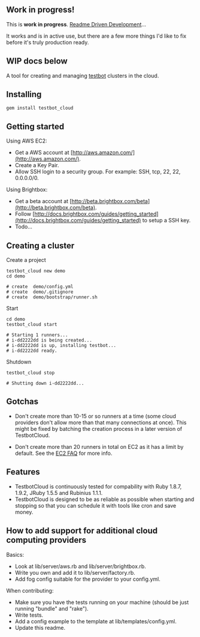 Work in progress!
----

This is **work in progress**. [Readme Driven Development](http://tom.preston-werner.com/2010/08/23/readme-driven-development.html)... 

It works and is in active use, but there are a few more things I'd like to fix before it's truly production ready.

WIP docs below
----

A tool for creating and managing [testbot](https://github.com/joakimk/testbot) clusters in the cloud.

Installing
----

    gem install testbot_cloud

Getting started
----

Using AWS EC2:

* Get a AWS account at [http://aws.amazon.com/](http://aws.amazon.com/).
* Create a Key Pair.
* Allow SSH login to a security group. For example: SSH, tcp, 22, 22, 0.0.0.0/0.

Using Brightbox:

* Get a beta account at [http://beta.brightbox.com/beta](http://beta.brightbox.com/beta).
* Follow [http://docs.brightbox.com/guides/getting_started](http://docs.brightbox.com/guides/getting_started) to setup a SSH key.
* Todo...

Creating a cluster
----

Create a project

    testbot_cloud new demo
    cd demo

    # create  demo/config.yml
    # create  demo/.gitignore
    # create  demo/bootstrap/runner.sh

Start

    cd demo
    testbot_cloud start
    
    # Starting 1 runners...
    # i-dd2222dd is being created...
    # i-dd2222dd is up, installing testbot...
    # i-dd2222dd ready.
  
Shutdown

    testbot_cloud stop

    # Shutting down i-dd2222dd...

Gotchas
-----

* Don't create more than 10-15 or so runners at a time (some cloud providers don't allow more than that many connections at once). This might be fixed by batching the creation process in a later version of TestbotCloud.

* Don't create more than 20 runners in total on EC2 as it has a limit by default. See the [EC2 FAQ](http://aws.amazon.com/ec2/faqs) for more info.

Features
-----

* TestbotCloud is continuously tested for compability with Ruby 1.8.7, 1.9.2, JRuby 1.5.5 and Rubinius 1.1.1.
* TestbotCloud is designed to be as reliable as possible when starting and stopping so that you can schedule it with tools like cron and save money.

How to add support for additional cloud computing providers
-----

Basics:

* Look at lib/server/aws.rb and lib/server/brightbox.rb.
* Write you own and add it to lib/server/factory.rb.
* Add fog config suitable for the provider to your config.yml.

When contributing:

* Make sure you have the tests running on your machine (should be just running "bundle" and "rake").
* Write tests.
* Add a config example to the template at lib/templates/config.yml.
* Update this readme.

